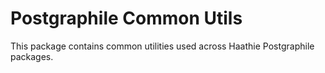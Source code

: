 # Postgraphile Common Utils

This package contains common utilities used across Haathie Postgraphile packages.